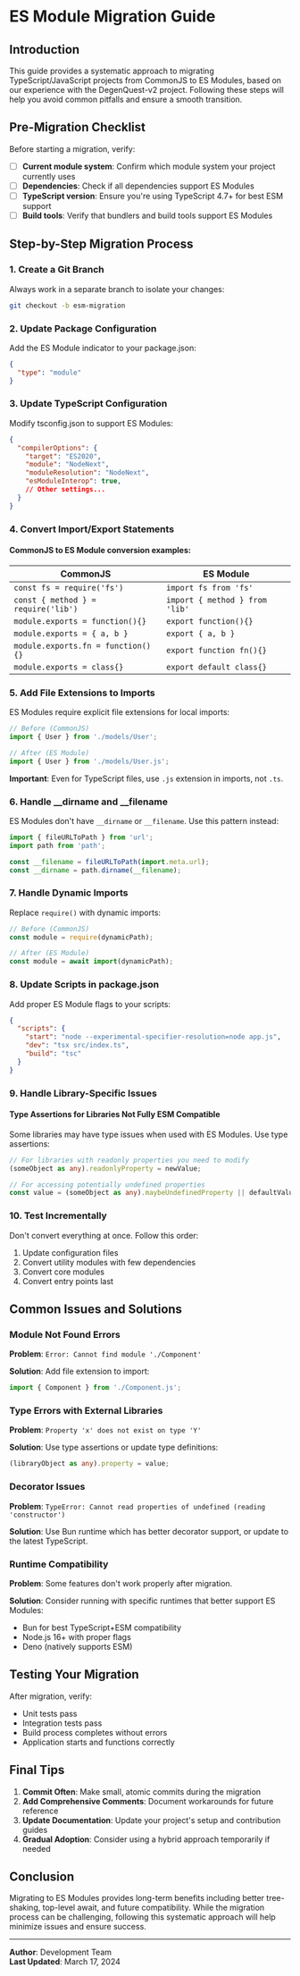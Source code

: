 # ES Module Migration Guide

## Introduction

This guide provides a systematic approach to migrating TypeScript/JavaScript projects from CommonJS to ES Modules, based on our experience with the DegenQuest-v2 project. Following these steps will help you avoid common pitfalls and ensure a smooth transition.

## Pre-Migration Checklist

Before starting a migration, verify:

- [ ] **Current module system**: Confirm which module system your project currently uses
- [ ] **Dependencies**: Check if all dependencies support ES Modules
- [ ] **TypeScript version**: Ensure you're using TypeScript 4.7+ for best ESM support
- [ ] **Build tools**: Verify that bundlers and build tools support ES Modules

## Step-by-Step Migration Process

### 1. Create a Git Branch

Always work in a separate branch to isolate your changes:

```bash
git checkout -b esm-migration
```

### 2. Update Package Configuration

Add the ES Module indicator to your package.json:

```json
{
  "type": "module"
}
```

### 3. Update TypeScript Configuration

Modify tsconfig.json to support ES Modules:

```json
{
  "compilerOptions": {
    "target": "ES2020",
    "module": "NodeNext",
    "moduleResolution": "NodeNext",
    "esModuleInterop": true,
    // Other settings...
  }
}
```

### 4. Convert Import/Export Statements

#### CommonJS to ES Module conversion examples:

| CommonJS | ES Module |
|----------|-----------|
| `const fs = require('fs')` | `import fs from 'fs'` |
| `const { method } = require('lib')` | `import { method } from 'lib'` |
| `module.exports = function(){}` | `export function(){}` |
| `module.exports = { a, b }` | `export { a, b }` |
| `module.exports.fn = function(){}` | `export function fn(){}` |
| `module.exports = class{}` | `export default class{}` |

### 5. Add File Extensions to Imports

ES Modules require explicit file extensions for local imports:

```typescript
// Before (CommonJS)
import { User } from './models/User';

// After (ES Module)
import { User } from './models/User.js';
```

**Important**: Even for TypeScript files, use `.js` extension in imports, not `.ts`.

### 6. Handle __dirname and __filename

ES Modules don't have `__dirname` or `__filename`. Use this pattern instead:

```javascript
import { fileURLToPath } from 'url';
import path from 'path';

const __filename = fileURLToPath(import.meta.url);
const __dirname = path.dirname(__filename);
```

### 7. Handle Dynamic Imports

Replace `require()` with dynamic imports:

```javascript
// Before (CommonJS)
const module = require(dynamicPath);

// After (ES Module)
const module = await import(dynamicPath);
```

### 8. Update Scripts in package.json

Add proper ES Module flags to your scripts:

```json
{
  "scripts": {
    "start": "node --experimental-specifier-resolution=node app.js",
    "dev": "tsx src/index.ts",
    "build": "tsc"
  }
}
```

### 9. Handle Library-Specific Issues

#### Type Assertions for Libraries Not Fully ESM Compatible

Some libraries may have type issues when used with ES Modules. Use type assertions:

```typescript
// For libraries with readonly properties you need to modify
(someObject as any).readonlyProperty = newValue;

// For accessing potentially undefined properties
const value = (someObject as any).maybeUndefinedProperty || defaultValue;
```

### 10. Test Incrementally

Don't convert everything at once. Follow this order:

1. Update configuration files
2. Convert utility modules with few dependencies
3. Convert core modules
4. Convert entry points last

## Common Issues and Solutions

### Module Not Found Errors

**Problem**: `Error: Cannot find module './Component'`

**Solution**: Add file extension to import:
```typescript
import { Component } from './Component.js';
```

### Type Errors with External Libraries

**Problem**: `Property 'x' does not exist on type 'Y'`

**Solution**: Use type assertions or update type definitions:
```typescript
(libraryObject as any).property = value;
```

### Decorator Issues

**Problem**: `TypeError: Cannot read properties of undefined (reading 'constructor')`

**Solution**: Use Bun runtime which has better decorator support, or update to the latest TypeScript.

### Runtime Compatibility

**Problem**: Some features don't work properly after migration.

**Solution**: Consider running with specific runtimes that better support ES Modules:
- Bun for best TypeScript+ESM compatibility
- Node.js 16+ with proper flags
- Deno (natively supports ESM)

## Testing Your Migration

After migration, verify:

- Unit tests pass
- Integration tests pass
- Build process completes without errors
- Application starts and functions correctly

## Final Tips

1. **Commit Often**: Make small, atomic commits during the migration
2. **Add Comprehensive Comments**: Document workarounds for future reference
3. **Update Documentation**: Update your project's setup and contribution guides
4. **Gradual Adoption**: Consider using a hybrid approach temporarily if needed

## Conclusion

Migrating to ES Modules provides long-term benefits including better tree-shaking, top-level await, and future compatibility. While the migration process can be challenging, following this systematic approach will help minimize issues and ensure success.

---

**Author**: Development Team  
**Last Updated**: March 17, 2024 